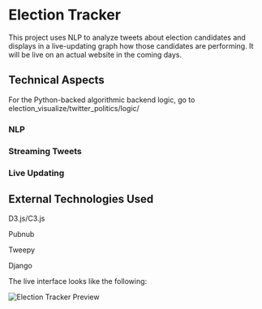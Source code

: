 # Election Tracker

This project uses NLP to analyze tweets about election candidates and displays in a live-updating graph how those candidates are performing. It will be live on an actual website in the coming days.

## Technical Aspects
For the Python-backed algorithmic backend logic, go to election_visualize/twitter_politics/logic/
### NLP
### Streaming Tweets
### Live Updating
## External Technologies Used

D3.js/C3.js

Pubnub

Tweepy

Django

The live interface looks like the following:

![Election Tracker Preview](http://ankitmathur.me/assets/election_tracker.png)
